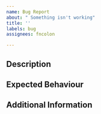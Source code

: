 ```yaml
---
name: Bug Report
about: " Something isn't working"
title: ''
labels: bug
assignees: fncolon

---
```


## Description

<!-- Describe the issue that you're seeing. -->

## Expected Behaviour

<!-- What should've happened? -->

## Additional Information

<!-- (Optional) Any additional info that you think might come in handy for debugging. -->
